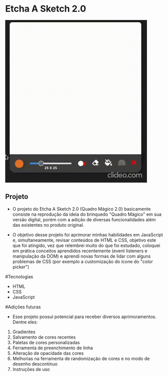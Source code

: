 # Etcha A Sketch 2.0
![Alt text](EtchGif.gif?raw=true "Optional Title")
## Projeto

- O projeto do Etcha A Sketch 2.0 (Quadro Mágico 2.0) basicamente consiste na reprodução da ideia do brinquedo "Quadro Mágico" em sua versão digital, porém com a adição de diversas funcionalidades além das existentes no produto original.

- O objetivo desse projeto foi aprimorar minhas habilidades em JavaScript e, simultaneamente, revisar conteúdos de HTML e CSS, objetivo este que foi atingido, vez que relembrei muito do que foi estudado, coloquei em prática conceitos aprendidos recentemente (event listeners e manipulação da DOM) e aprendi novas formas de lidar com alguns problemas de CSS (por exemplo a customização do ícone do "color picker")

#Tecnologias

- HTML
- CSS
- JavaScript

#Adições futuras

- Esse projeto possui potencial para receber diversos aprimoramentos. Dentre eles:

1. Gradientes
2. Salvamento de cores recentes
3. Paletas de cores personalizadas
4. Ferramenta de preenchimento de linha
5. Alteração de opacidade das cores
6. Melhorias na ferramenta de randomização de cores e no modo de desenho descontínuo
7. Instruções de uso

